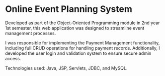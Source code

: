 # Online Event Planning System

Developed as part of the Object-Oriented Programming module in 2nd year 1st semester, this web application was designed to streamline event management processes.

I was responsible for implementing the Payment Management functionality, including full CRUD operations for handling payment records. Additionally, I developed the user login and validation system to ensure secure admin access.

Technologies used: Java, JSP, Servlets, JDBC, and MySQL.

